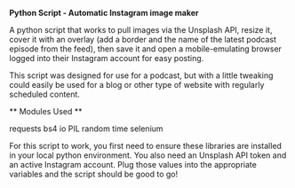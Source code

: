 **Python Script - Automatic Instagram image maker**

A python script that works to pull images via the Unsplash API, resize it, cover it with an overlay (add a border and the name of the latest podcast episode from the feed), then save it and open a mobile-emulating browser logged into their Instagram account for easy posting.

This script was designed for use for a podcast, but with a little tweaking could easily be used for a blog or other type of website with regularly scheduled content. 

** Modules Used **

requests
bs4
io
PIL
random
time
selenium

For this script to work, you first need to ensure these libraries are installed in your local python environment. You also need an Unsplash API token and an active Instagram account. Plug those values into the appropriate variables and the script should be good to go! 
